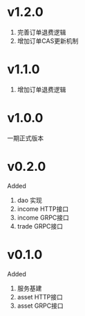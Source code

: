 # v1.2.0
1. 完善订单退费逻辑
2. 增加订单CAS更新机制

# v1.1.0
1. 增加订单退费逻辑

# v1.0.0
一期正式版本

# v0.2.0
Added
1. dao 实现
2. income HTTP接口
3. income GRPC接口
4. trade GRPC接口

# v0.1.0
Added
1. 服务基建
3. asset HTTP接口
4. asset GRPC接口